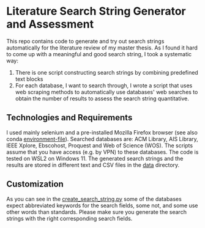 # Literature Search String Generator and Assessment

This repo contains code to generate and try out search strings automatically for the literature review of my master thesis. As I found it hard to come up with a meaningful and good search string, I took a systematic way:

1. There is one script constructing search strings by combining predefined text blocks
2. For each database, I want to search through, I wrote a script that uses web scraping methods to automatically use databases' web searches to obtain the number of results to assess the search string quantitative.

## Technologies and Requirements

I used mainly selenium and a pre-installed Mozilla Firefox browser (see also conda [environment-file](environment.yml)). Searched databases are: ACM Library, AIS Library, IEEE Xplore, Ebscohost, Proquest and Web of Science (WOS). The scripts assume that you have access (e.g. by VPN) to these databases. The code is tested on WSL2 on Windows 11. The generated search strings and the results are stored in different text and CSV files in the [data](/data/) directory.

## Customization

As you can see in the [create_search_string.py](code/create_search_string.py) some of the databases expect abbreviated keywords for the search fields, some not, and some use other words than standards. Please make sure you generate the search strings with the right corresponding search fields.
